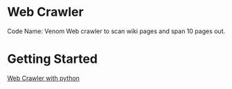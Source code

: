 # Web Crawler

Code Name: Venom
Web crawler to scan wiki pages and span 10 pages out.

# Getting Started

[Web Crawler with python](https://www.youtube.com/watch?v=2RRSw7Ycv0c&t=279s)
